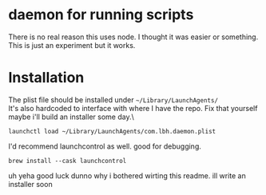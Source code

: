 # daemon for running scripts
There is no real reason this uses node. I thought it was easier or something. This is just an experiment but it works.
# Installation
The plist file should be installed under `~/Library/LaunchAgents/`\
It's also hardcoded to interface with where I have the repo. Fix that yourself maybe i'll build an installer some day.\
```
launchctl load ~/Library/LaunchAgents/com.lbh.daemon.plist
```
I'd recommend launchcontrol as well. good for debugging.
```
brew install --cask launchcontrol
```
uh yeha good luck dunno why i bothered wirting this readme. ill write an installer soon

